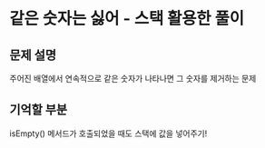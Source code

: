 # 같은 숫자는 싫어 - 스택 활용한 풀이

## 문제 설명

주어진 배열에서 연속적으로 같은 숫자가 나타나면 그 숫자를 제거하는 문제

## 기억할 부분

isEmpty() 메서드가 호출되었을 때도 스택에 값을 넣어주기!
